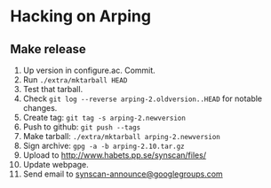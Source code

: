 # Hacking on Arping

## Make release
1. Up version in configure.ac. Commit.
2. Run `./extra/mktarball HEAD`
3. Test that tarball.
4. Check `git log --reverse arping-2.oldversion..HEAD` for notable changes.
5. Create tag: `git tag -s arping-2.newversion`
6. Push to github: `git push --tags`
7. Make tarball: `./extra/mktarball arping-2.newversion`
8. Sign archive: `gpg -a -b arping-2.10.tar.gz`
9. Upload to http://www.habets.pp.se/synscan/files/
10. Update webpage.
11. Send email to synscan-announce@googlegroups.com
